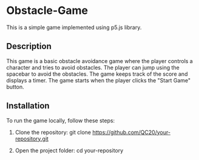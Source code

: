 # Obstacle-Game

This is a simple game implemented using p5.js library.

## Description

This game is a basic obstacle avoidance game where the player controls a character and tries to avoid obstacles. The player can jump using the spacebar to avoid the obstacles. The game keeps track of the score and displays a timer. The game starts when the player clicks the "Start Game" button.

## Installation

To run the game locally, follow these steps:

1. Clone the repository:
git clone https://github.com/QC20/your-repository.git


2. Open the project folder: cd your-repository
